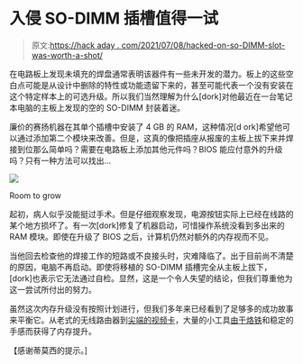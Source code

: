 # 入侵 SO-DIMM 插槽值得一试

> 原文:[https://hack aday . com/2021/07/08/hacked-on-so-DIMM-slot-was-worth-a-shot/](https://hackaday.com/2021/07/08/hacked-on-so-dimm-slot-was-worth-a-shot/)

在电路板上发现未填充的焊盘通常表明该器件有一些未开发的潜力。板上的这些空白点可能是从设计中删除的特性或功能遗留下来的，甚至可能代表一个没有安装在这个特定样本上的可选升级。所以我们当然理解为什么[dork]对他最近在一台笔记本电脑的主板上发现的空的 SO-DIMM 封装着迷。

廉价的赛扬机器在其单个插槽中安装了 4 GB 的 RAM，这种情况[d ork]希望他可以通过添加第二个模块来改善。但是，这真的像把插座从报废的主板上拔下来并焊接到位那么简单吗？需要在电路板上添加其他元件吗？BIOS 能应付意外的升级吗？只有一种方法可以找出…

[![](../Images/a282b76cc15f7c576c8285e914690d9a.png)](https://hackaday.com/wp-content/uploads/2021/07/ramslot_detail.jpg)

Room to grow

起初，病人似乎没能挺过手术。但是仔细观察发现，电源按钮实际上已经在线路的某个地方损坏了。有一次[dork]修复了机器启动，可惜操作系统没看到多出来的 RAM 模块。即使在升级了 BIOS 之后，计算机仍然对额外的内存视而不见。

当他回去检查他的焊接工作的短路或不良接头时，灾难降临了。出于目前尚不清楚的原因，电脑不再启动。即使将移植的 SO-DIMM 插槽完全从主板上拔下，[dork]也表示它无法通过自检。显然，这是一个令人失望的结论，但我们尊重他为这一尝试所付出的努力。

虽然这次内存升级没有按照计划进行，但我们多年来已经看到了足够多的成功故事来平衡它。从老式的无线路由器到[尖端的视频卡](https://hackaday.com/2021/03/20/video-ram-transplant-doubles-rtx-3070-memory-to-16-gb/)，大量的小工具[由于烙铁](https://hackaday.com/2020/07/19/upgrading-the-ram-in-a-25-year-old-oscilloscope/)和稳定的手感而获得了内存提升。

【感谢蒂莫西的提示。]